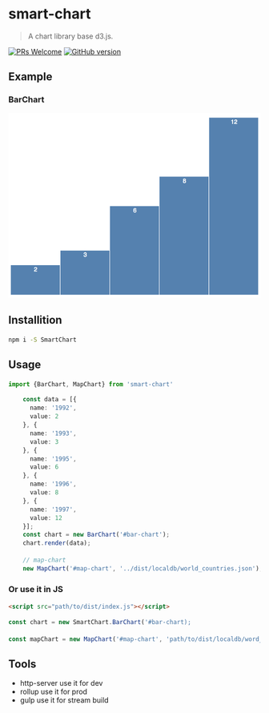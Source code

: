 # smart-chart

> A chart library base d3.js.

 [![PRs Welcome](https://img.shields.io/badge/PRs-welcome-brightgreen.svg?style=flat-square)](http://makeapullrequest.com)  [![GitHub version](https://badge.fury.io/gh/TaylorPzreal%2Fsmart-chart.svg)](https://badge.fury.io/gh/TaylorPzreal%2Fsmart-chart)

## Example

### BarChart

![BarChart](./docs/bar.png)

## Installition

```bash
npm i -S SmartChart
```

## Usage

```ts
import {BarChart, MapChart} from 'smart-chart'
```

```ts
    const data = [{
      name: '1992',
      value: 2
    }, {
      name: '1993',
      value: 3
    }, {
      name: '1995',
      value: 6
    }, {
      name: '1996',
      value: 8
    }, {
      name: '1997',
      value: 12
    }];
    const chart = new BarChart('#bar-chart');
    chart.render(data);

    // map-chart
    new MapChart('#map-chart', '../dist/localdb/world_countries.json');
```

### Or use it in JS

```html
<script src="path/to/dist/index.js"></script>
```

```js
const chart = new SmartChart.BarChart('#bar-chart);

const mapChart = new MapChart('#map-chart', 'path/to/dist/localdb/word_countries.json');
```

## Tools

- http-server use it for dev
- rollup use it for prod
- gulp use it for stream build

